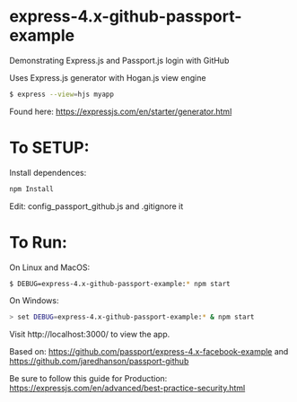 # express-4.x-github-passport-example
Demonstrating Express.js and Passport.js login with GitHub

Uses Express.js generator with Hogan.js view engine
```bash
$ express --view=hjs myapp
```
Found here: https://expressjs.com/en/starter/generator.html

# To SETUP:
Install dependences:
```bash
npm Install
```
Edit:
config_passport_github.js and .gitignore it

# To Run:
On Linux and MacOS:
```bash
$ DEBUG=express-4.x-github-passport-example:* npm start
```

On Windows:
```bash
> set DEBUG=express-4.x-github-passport-example:* & npm start
```

Visit http://localhost:3000/ to view the app.



Based on:
https://github.com/passport/express-4.x-facebook-example
and
https://github.com/jaredhanson/passport-github

Be sure to follow this guide for Production:
https://expressjs.com/en/advanced/best-practice-security.html
